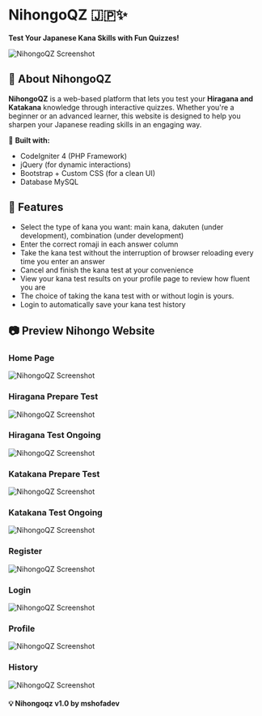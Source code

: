 # NihongoQZ 🇯🇵✨  
**Test Your Japanese Kana Skills with Fun Quizzes!**  

![NihongoQZ Screenshot](./img-web-preview/home-preview.png)  

## 📌 About NihongoQZ  
**NihongoQZ** is a web-based platform that lets you test your **Hiragana and Katakana** knowledge through interactive quizzes. Whether you're a beginner or an advanced learner, this website is designed to help you sharpen your Japanese reading skills in an engaging way.  

🚀 **Built with:**  
- CodeIgniter 4 (PHP Framework)  
- jQuery (for dynamic interactions)  
- Bootstrap + Custom CSS (for a clean UI)
- Database MySQL

## 🎯 Features  
- Select the type of kana you want: main kana, dakuten (under development), combination (under development)
- Enter the correct romaji in each answer column
- Take the kana test without the interruption of browser reloading every time you enter an answer
- Cancel and finish the kana test at your convenience
- View your kana test results on your profile page to review how fluent you are
- The choice of taking the kana test with or without login is yours.
- Login to automatically save your kana test history


## 📷 Preview Nihongo Website
### Home Page
![NihongoQZ Screenshot](./img-web-preview/home-preview.png)  

### Hiragana Prepare Test
![NihongoQZ Screenshot](./img-web-preview/hiragana-prepare-test.png)  

### Hiragana Test Ongoing
![NihongoQZ Screenshot](./img-web-preview/hiragana-test-ongoing.png)  

### Katakana Prepare Test
![NihongoQZ Screenshot](./img-web-preview/katakana-prepare-test.png)  

### Katakana Test Ongoing
![NihongoQZ Screenshot](./img-web-preview/katakana-test-ongoing.png)  

### Register
![NihongoQZ Screenshot](./img-web-preview/register.png)  

### Login
![NihongoQZ Screenshot](./img-web-preview/login.png)  

### Profile
![NihongoQZ Screenshot](./img-web-preview/profile.png)  

### History
![NihongoQZ Screenshot](./img-web-preview/history.png)  

#### 💡 Nihongoqz v1.0 by mshofadev
